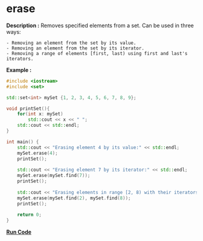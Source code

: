 # erase

**Description :**
    Removes specified elements from a set.
    Can be used in three ways:

    - Removing an element from the set by its value.
    - Removing an element from the set by its iterator.
    - Removing a range of elements [first, last) using first and last's iterators.

**Example :**
```cpp
#include <iostream>
#include <set>

std::set<int> mySet {1, 2, 3, 4, 5, 6, 7, 8, 9};

void printSet(){
	for(int x: mySet)
		std::cout << x << " ";
	std::cout << std::endl;
}

int main() {
	std::cout << "Erasing element 4 by its value:" << std::endl;
	mySet.erase(4);
	printSet();
	
	std::cout << "Erasing element 7 by its iterator:" << std::endl;
	mySet.erase(mySet.find(7));
	printSet();
	
	std::cout << "Erasing elements in range [2, 8) with their iterators:" << std::endl;
	mySet.erase(mySet.find(2), mySet.find(8));
	printSet();
	
	return 0;
}
```

**[Run Code](https://ideone.com/Nzt9Yc)**
